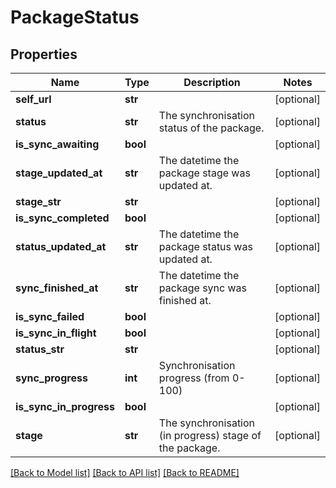 # PackageStatus

## Properties
Name | Type | Description | Notes
------------ | ------------- | ------------- | -------------
**self_url** | **str** |  | [optional] 
**status** | **str** | The synchronisation status of the package. | [optional] 
**is_sync_awaiting** | **bool** |  | [optional] 
**stage_updated_at** | **str** | The datetime the package stage was updated at. | [optional] 
**stage_str** | **str** |  | [optional] 
**is_sync_completed** | **bool** |  | [optional] 
**status_updated_at** | **str** | The datetime the package status was updated at. | [optional] 
**sync_finished_at** | **str** | The datetime the package sync was finished at. | [optional] 
**is_sync_failed** | **bool** |  | [optional] 
**is_sync_in_flight** | **bool** |  | [optional] 
**status_str** | **str** |  | [optional] 
**sync_progress** | **int** | Synchronisation progress (from 0-100) | [optional] 
**is_sync_in_progress** | **bool** |  | [optional] 
**stage** | **str** | The synchronisation (in progress) stage of the package. | [optional] 

[[Back to Model list]](../README.md#documentation-for-models) [[Back to API list]](../README.md#documentation-for-api-endpoints) [[Back to README]](../README.md)


